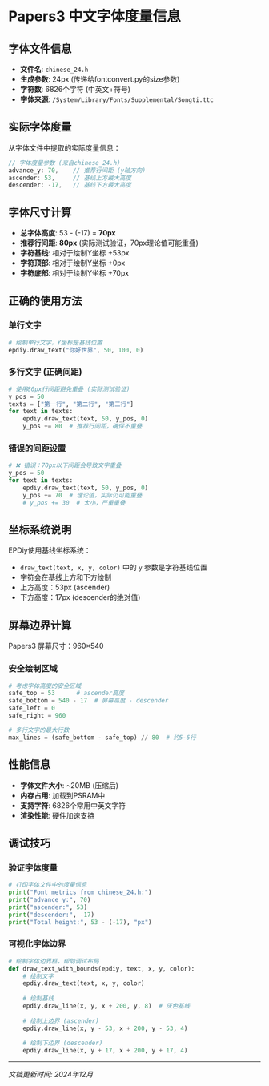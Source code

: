 # Papers3 中文字体度量信息

## 字体文件信息

- **文件名**: `chinese_24.h`
- **生成参数**: 24px (传递给fontconvert.py的size参数)
- **字符数**: 6826个字符 (中英文+符号)
- **字体来源**: `/System/Library/Fonts/Supplemental/Songti.ttc`

## 实际字体度量

从字体文件中提取的实际度量信息：

```c
// 字体度量参数 (来自chinese_24.h)
advance_y: 70,    // 推荐行间距 (y轴方向)
ascender: 53,     // 基线上方最大高度
descender: -17,   // 基线下方最大高度  
```

## 字体尺寸计算

- **总字体高度**: 53 - (-17) = **70px**
- **推荐行间距**: **80px** (实际测试验证，70px理论值可能重叠)
- **字符基线**: 相对于绘制Y坐标 +53px
- **字符顶部**: 相对于绘制Y坐标 +0px  
- **字符底部**: 相对于绘制Y坐标 +70px

## 正确的使用方法

### 单行文字
```python
# 绘制单行文字，Y坐标是基线位置
epdiy.draw_text("你好世界", 50, 100, 0)
```

### 多行文字 (正确间距)
```python
# 使用80px行间距避免重叠 (实际测试验证)
y_pos = 50
texts = ["第一行", "第二行", "第三行"]
for text in texts:
    epdiy.draw_text(text, 50, y_pos, 0)
    y_pos += 80  # 推荐行间距，确保不重叠
```

### 错误的间距设置
```python
# ❌ 错误：70px以下间距会导致文字重叠
y_pos = 50
for text in texts:
    epdiy.draw_text(text, 50, y_pos, 0)
    y_pos += 70  # 理论值，实际仍可能重叠
    # y_pos += 30  # 太小，严重重叠
```

## 坐标系统说明

EPDiy使用基线坐标系统：
- `draw_text(text, x, y, color)` 中的 `y` 参数是字符基线位置
- 字符会在基线上方和下方绘制
- 上方高度：53px (ascender)
- 下方高度：17px (descender的绝对值)

## 屏幕边界计算

Papers3 屏幕尺寸：960×540

### 安全绘制区域
```python
# 考虑字体高度的安全区域
safe_top = 53      # ascender高度
safe_bottom = 540 - 17  # 屏幕高度 - descender
safe_left = 0
safe_right = 960

# 多行文字的最大行数
max_lines = (safe_bottom - safe_top) // 80  # 约5-6行
```

## 性能信息

- **字体文件大小**: ~20MB (压缩后)
- **内存占用**: 加载到PSRAM中
- **支持字符**: 6826个常用中英文字符
- **渲染性能**: 硬件加速支持

## 调试技巧

### 验证字体度量
```python
# 打印字体文件中的度量信息
print("Font metrics from chinese_24.h:")
print("advance_y:", 70)
print("ascender:", 53) 
print("descender:", -17)
print("Total height:", 53 - (-17), "px")
```

### 可视化字体边界
```python
# 绘制字体边界框，帮助调试布局
def draw_text_with_bounds(epdiy, text, x, y, color):
    # 绘制文字
    epdiy.draw_text(text, x, y, color)
    
    # 绘制基线
    epdiy.draw_line(x, y, x + 200, y, 8)  # 灰色基线
    
    # 绘制上边界 (ascender)
    epdiy.draw_line(x, y - 53, x + 200, y - 53, 4)  
    
    # 绘制下边界 (descender)  
    epdiy.draw_line(x, y + 17, x + 200, y + 17, 4)
```

---
*文档更新时间: 2024年12月* 
